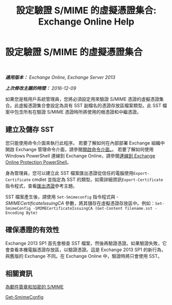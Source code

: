 ﻿---
title: '設定驗證 S/MIME 的虛擬憑證集合: Exchange Online Help'
TOCTitle: 設定驗證 S/MIME 的虛擬憑證集合
ms:assetid: 04a616e6-197c-490c-ae8c-c8d5f0f0b3dd
ms:mtpsurl: https://technet.microsoft.com/zh-tw/library/Dn626155(v=EXCHG.150)
ms:contentKeyID: 61212766
ms.date: 05/23/2018
mtps_version: v=EXCHG.150
ms.translationtype: MT
---

# 設定驗證 S/MIME 的虛擬憑證集合

 

_**適用版本：** Exchange Online, Exchange Server 2013_

_**上次修改主題的時間：** 2016-12-09_

如果您是租用戶系統管理員，您將必須設定用來驗證 S/MIME 憑證的虛擬憑證集合。此虛擬憑證集合會設定為具有 SST 副檔名的憑證存放區檔案類型。此 SST 檔案中包含所有在驗證 S/MIME 憑證時所將使用的根憑證和中繼憑證。

## 建立及儲存 SST

您只能使用命令介面來執行此程序。 若要了解如何在內部部署 Exchange 組織中開啟 Exchange 管理命令介面，請參閱[開啟命令介面。](https://technet.microsoft.com/zh-tw/library/dd638134\(v=exchg.150\))。 若要了解如何使用 Windows PowerShell 連線到 Exchange Online，請參閱[連線到 Exchange Online Protection PowerShell](https://go.microsoft.com/fwlink/p/?linkid=396554)。

身為管理員，您可以建立此 SST 檔案匯出憑證從信任的電腦使用`Export-Certificate` cmdlet 並指定為 SST 的類型。如需詳細資訊`Export-Certificate`指令程式，查看[匯出憑證](https://technet.microsoft.com/en-us/library/hh848628.aspx)參考主題。

SST 檔案產生後，請使用 `Set-Smimeconfig` 指令程式與 *-SMIMECertificateIssuingCA* 參數，將其儲存在虛擬憑證存放區中。例如：`Set-SmimeConfig -SMIMECertificateIssuingCA (Get-Content filename.sst -Encoding Byte)`

## 確保憑證的有效性

Exchange 2013 SP1 首先會檢查 SST 檔案，然後再驗證憑證。如果驗證失敗，它會查看本機電腦憑證存放區，以驗證憑證。這是 Exchange 2013 SP1 的新行為，與舊版的 Exchange 不同。在 Exchange Online 中，驗證時將只會使用 SST。

## 相關資訊

[為郵件簽章和加密的 S/MIME](s-mime-for-message-signing-and-encryption-exchange-2013-help.md)

[Get-SmimeConfig](https://technet.microsoft.com/zh-tw/library/dn554257\(v=exchg.150\))

